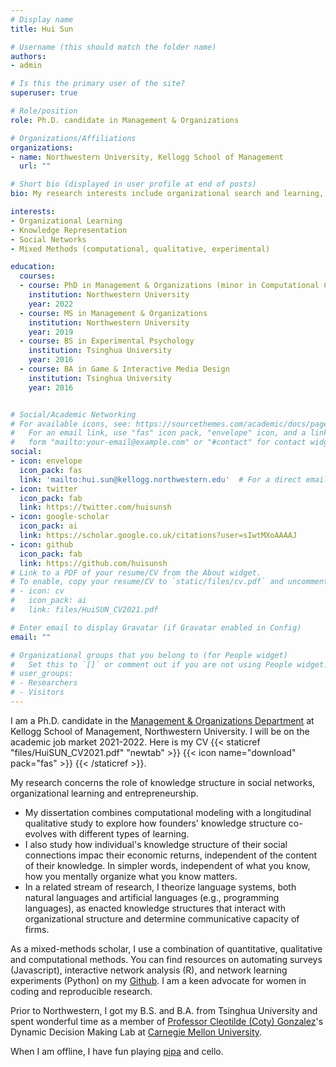 ```yaml
---
# Display name
title: Hui Sun

# Username (this should match the folder name)
authors:
- admin

# Is this the primary user of the site?
superuser: true

# Role/position
role: Ph.D. candidate in Management & Organizations

# Organizations/Affiliations
organizations:
- name: Northwestern University, Kellogg School of Management
  url: ""

# Short bio (displayed in user profile at end of posts)
bio: My research interests include organizational search and learning, cognitive science, and social networks. I use a mix of qualitative data, computational modeling, and experiments.

interests:
- Organizational Learning
- Knowledge Representation
- Social Networks
- Mixed Methods (computational, qualitative, experimental)

education:
  courses:
  - course: PhD in Management & Organizations (minor in Computational Cognitive Science)
    institution: Northwestern University
    year: 2022
  - course: MS in Management & Organizations
    institution: Northwestern University
    year: 2019
  - course: BS in Experimental Psychology
    institution: Tsinghua University
    year: 2016
  - course: BA in Game & Interactive Media Design
    institution: Tsinghua University
    year: 2016


# Social/Academic Networking
# For available icons, see: https://sourcethemes.com/academic/docs/page-builder/#icons
#   For an email link, use "fas" icon pack, "envelope" icon, and a link in the
#   form "mailto:your-email@example.com" or "#contact" for contact widget.
social:
- icon: envelope
  icon_pack: fas
  link: 'mailto:hui.sun@kellogg.northwestern.edu'  # For a direct email link, use "mailto:test@example.org".
- icon: twitter
  icon_pack: fab
  link: https://twitter.com/huisunsh
- icon: google-scholar
  icon_pack: ai
  link: https://scholar.google.co.uk/citations?user=sIwtMXoAAAAJ
- icon: github
  icon_pack: fab
  link: https://github.com/huisunsh
# Link to a PDF of your resume/CV from the About widget.
# To enable, copy your resume/CV to `static/files/cv.pdf` and uncomment the lines below.
# - icon: cv
#   icon_pack: ai
#   link: files/HuiSUN_CV2021.pdf

# Enter email to display Gravatar (if Gravatar enabled in Config)
email: ""

# Organizational groups that you belong to (for People widget)
#   Set this to `[]` or comment out if you are not using People widget.
# user_groups:
# - Researchers
# - Visitors
---
```


I am a Ph.D. candidate in the [Management & Organizations Department](https://www.kellogg.northwestern.edu/faculty/academics/management-and-organizations.aspx) at Kellogg School of Management, Northwestern University. I will be on the academic job market 2021-2022. Here is my CV {{< staticref "files/HuiSUN_CV2021.pdf" "newtab" >}} {{< icon name="download" pack="fas" >}} {{< /staticref >}}.

My research concerns the role of knowledge structure in social networks, organizational learning and entrepreneurship. 

- My dissertation combines computational modeling with a longitudinal qualitative study to explore how founders' knowledge structure co-evolves with different types of learning. 
- I also study how individual's knowledge structure of their social connections impac their economic returns, independent of the content of their knowledge. In simpler words, independent of what you know, how you mentally organize what you know matters.
- In a related stream of research, I theorize language systems, both natural languages and artificial languages (e.g., programming languages), as enacted knowledge structures that  interact with organizational structure and determine communicative capacity of firms. 

As a mixed-methods scholar, I use a combination of quantitative, qualitative and computational methods. You can find resources on automating surveys (Javascript), interactive network analysis (R), and network learning experiments (Python) on my [Github](https://github.com/huisunsh). I am a keen advocate for women in coding and reproducible research.

Prior to Northwestern, I got my B.S. and B.A. from Tsinghua University and spent wonderful time as a member of [Professor Cleotilde (Coty) Gonzalez](https://www.cmu.edu/dietrich/sds/people/faculty/cleotilde-gonzalez.html)'s Dynamic Decision Making Lab at [Carnegie Mellon University](https://www.cmu.edu/dietrich/sds/).

When I am offline, I have fun playing [pipa](https://en.wikipedia.org/wiki/Pipa) and cello.


